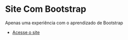 # Site Com Bootstrap
 Apenas uma experiência com o aprendizado de Bootstrap
 * [Acesse o site](https://cassianodess.github.io/Site-Com-Bootstrap/) 
